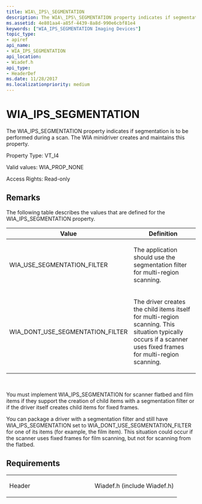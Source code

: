 ```yaml
---
title: WIA\_IPS\_SEGMENTATION
description: The WIA\_IPS\_SEGMENTATION property indicates if segmentation is to be performed during a scan. The WIA minidriver creates and maintains this property.
ms.assetid: 4e801aa4-a85f-4439-8a8d-990e6cbf81e4
keywords: ["WIA_IPS_SEGMENTATION Imaging Devices"]
topic_type:
- apiref
api_name:
- WIA_IPS_SEGMENTATION
api_location:
- Wiadef.h
api_type:
- HeaderDef
ms.date: 11/28/2017
ms.localizationpriority: medium
---
```


# WIA\_IPS\_SEGMENTATION


The WIA\_IPS\_SEGMENTATION property indicates if segmentation is to be performed during a scan. The WIA minidriver creates and maintains this property.

Property Type: VT\_I4

Valid values: WIA\_PROP\_NONE

Access Rights: Read-only

Remarks
-------

The following table describes the values that are defined for the WIA\_IPS\_SEGMENTATION property.

<table>
<colgroup>
<col width="50%" />
<col width="50%" />
</colgroup>
<thead>
<tr class="header">
<th>Value</th>
<th>Definition</th>
</tr>
</thead>
<tbody>
<tr class="odd">
<td><p>WIA_USE_SEGMENTATION_FILTER</p></td>
<td><p>The application should use the segmentation filter for multi-region scanning.</p></td>
</tr>
<tr class="even">
<td><p>WIA_DONT_USE_SEGMENTATION_FILTER</p></td>
<td><p>The driver creates the child items itself for multi-region scanning. This situation typically occurs if a scanner uses fixed frames for multi-region scanning.</p></td>
</tr>
</tbody>
</table>

 

You must implement WIA\_IPS\_SEGMENTATION for scanner flatbed and film items if they support the creation of child items with a segmentation filter or if the driver itself creates child items for fixed frames.

You can package a driver with a segmentation filter and still have WIA\_IPS\_SEGMENTATION set to WIA\_DONT\_USE\_SEGMENTATION\_FILTER for one of its items (for example, the film item). This situation could occur if the scanner uses fixed frames for film scanning, but not for scanning from the flatbed.

Requirements
------------

<table>
<colgroup>
<col width="50%" />
<col width="50%" />
</colgroup>
<tbody>
<tr class="odd">
<td><p>Header</p></td>
<td>Wiadef.h (include Wiadef.h)</td>
</tr>
</tbody>
</table>

 

 






